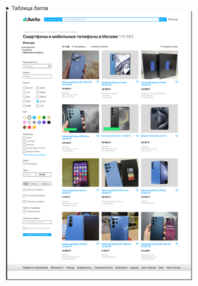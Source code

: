 <details>
<summary>Таблица багов</summary>

|№|Название бага|Описание бага|Приоритет|Серьезность|
|--|--|--|--|--|
| 1 |  |  |  |  |
| 2 |  |  |  |  |
| 3 |  |  |  |  |
| 4 |  |  |  |  |
| 5 |  |  |  |  |

</details>


<picture>
  <source media="(prefers-color-scheme: dark)" srcset="https://github.com/cpprowl/tasks_avito/blob/651432125b822bba3e8b39b4b84d08a9f9578555/page_avito_for_task.png">
  <source media="(prefers-color-scheme: light)" srcset="https://github.com/cpprowl/tasks_avito/blob/651432125b822bba3e8b39b4b84d08a9f9578555/page_avito_for_task.png">
  <img alt="Shows an illustrated sun in light mode and a moon with stars in dark mode." src="https://github.com/cpprowl/tasks_avito/blob/651432125b822bba3e8b39b4b84d08a9f9578555/page_avito_for_task.png">
</picture>

